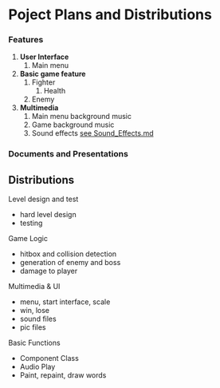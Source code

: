 # Poject Plans and Distributions

### Features

1. **User Interface**
   1. Main menu
2. **Basic game feature**
   1. Fighter
      1. Health
   2. Enemy
3. **Multimedia**
   1. Main menu background music
   2. Game background music
   3. Sound effects [see Sound_Effects.md](Sound_Effects.md)


### Documents and Presentations

## Distributions

Level design and test
- hard level design
- testing

Game Logic
- hitbox and collision detection
- generation of enemy and boss
- damage to player

Multimedia & UI
- menu, start interface, scale
- win, lose
- sound files
- pic files

Basic Functions
- Component Class
- Audio Play
- Paint, repaint, draw words
